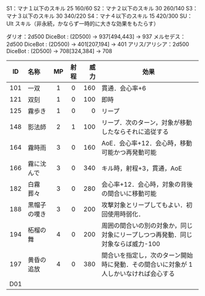 S1：マナ１以下のスキル 25 160/60
S2：マナ２以下のスキル 30 260/140
S3：マナ３以下のスキル 30 340/220
S4：マナ４以下のスキル 15 420/300
SU：Ult スキル（非永続，かならず一時的に大きな効果をもたらす）

ダリオ：2d500
DiceBot : (2D500) → 937[494,443] → 937
メルセデス：2d500
DiceBot : (2D500) → 401[207,194] → 401
アリス/アリシア：2d500
DiceBot : (2D500) → 708[324,384] → 708

| ID  | 名称         | MP  | 射程 | 威力 | 効果                                                                                  |
| :-: | :----------- | :-: | :--: | ---: | ------------------------------------------------------------------------------------- |
| 101 | 一双         |  1  |  0   |  160 | 貫通．会心率+6                                                                        |
| 121 | 双刻         |  1  |  0   |  100 | 即時                                                                                  |
| 125 | 霧歩き       |  1  |  0   |    0 | リープ                                                                                |
| 148 | 影法師       |  2  |  1   |  100 | リープ．次のターン，対象が移動したならそれに追従する                                  |
| 164 | 霧時雨       |  3  |  0   |  160 | AoE．会心率+12．会心時，移動可能かつ再発動可能                                        |
| 166 | 霧に沈んで   |  3  |  0   |  340 | キル時，射程+3，貫通，AoE                                                             |
| 182 | 白霧葬々     |  3  |  0   |  280 | 会心率+12．会心時，対象の背後の間合いに移動可能                                       |
| 188 | 黒帽子の嘆き |  3  |  0   |  200 | 攻撃対象とリープしてもよい．初回使用時弱化．                                          |
| 194 | 柘榴の舞     |  4  |  0   |  200 | 周囲の間合いの別の対象か，同じ対象にリープしつつ再発動．同じ対象ならば威力-100        |
| 197 | 黄昏の追放   |  4  |  0   |  380 | 間合いを指定し，次のターン開始時に発動．その間合いに対象が 1 人しかいなければ会心する |
| D01 |              |     |      |      |                                                                                       |

